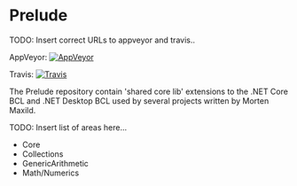 Prelude
===
TODO: Insert correct URLs to appveyor and travis..

AppVeyor: [![AppVeyor](https://ci.appveyor.com/api/projects/status/snawy2a2vt0vd7dv/branch/dev?svg=true)](https://ci.appveyor.com/project/aspnetci/Common/branch/dev)

Travis:   [![Travis](https://travis-ci.org/aspnet/Common.svg?branch=dev)](https://travis-ci.org/aspnet/Common)

The Prelude repository contain 'shared core lib' extensions to the .NET Core BCL and .NET Desktop BCL used by several projects written by Morten Maxild.

TODO: Insert list of areas here...

* Core
* Collections
* GenericArithmetic
* Math/Numerics

